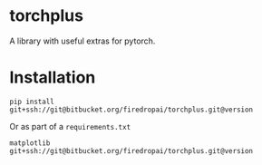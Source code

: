 # torchplus

A library with useful extras for pytorch.

# Installation

`pip install git+ssh://git@bitbucket.org/firedropai/torchplus.git@version`

Or as part of a `requirements.txt`

```
matplotlib
git+ssh://git@bitbucket.org/firedropai/torchplus.git@version
```